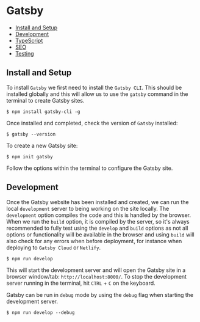 # Gatsby

+ [Install and Setup](#install-and-setup)
+ [Development](#development)
+ [TypeScript](typescript.md#gatsby)
+ [SEO](seo.md#gatsby)
+ [Testing](testing.md#gatsby)

## Install and Setup
To install `Gatsby` we first need to install the `Gatsby CLI`. This should be installed globally and this will allow us to use the `gatsby` command in the terminal to create Gatsby sites.

```shell
$ npm install gatsby-cli -g
```

Once installed and completed, check the version of `Gatsby` installed:

```shell
$ gatsby --version
```

To create a new Gatsby site:

```shell
$ npm init gatsby
```

Follow the options within the terminal to configure the Gatsby site.

## Development
Once the Gatsby website has been installed and created, we can run the local `development` server to being working on the site locally. The `development` option compiles the code and this is handled by the browser. When we run the `build` option, it is compiled by the server, so it's always recommended to fully test using the `develop` and `build` options as not all options or functionality will be available in the browser and using `build` will also check for any errors when before deployment, for instance when deploying to `Gatsby Cloud` or `Netlify`.

```shell
$ npm run develop
```

This will start the development server and will open the Gatsby site in a browser window/tab: `http://localhost:8000/`. To stop the development server running in the terminal, hit `CTRL` + `C` on the keyboard.

Gatsby can be run in `debug` mode by using the `debug` flag when starting the development server.

```shell
$ npm run develop --debug
```
